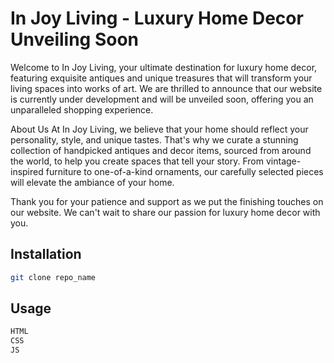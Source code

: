 # In Joy Living - Luxury Home Decor Unveiling Soon
Welcome to In Joy Living, your ultimate destination for luxury home decor, featuring exquisite antiques and unique treasures that will transform your living spaces into works of art. We are thrilled to announce that our website is currently under development and will be unveiled soon, offering you an unparalleled shopping experience.

About Us
At In Joy Living, we believe that your home should reflect your personality, style, and unique tastes. That's why we curate a stunning collection of handpicked antiques and decor items, sourced from around the world, to help you create spaces that tell your story. From vintage-inspired furniture to one-of-a-kind ornaments, our carefully selected pieces will elevate the ambiance of your home.


Thank you for your patience and support as we put the finishing touches on our website. We can't wait to share our passion for luxury home decor with you.



## Installation



```bash
git clone repo_name
```

## Usage

```python
HTML
CSS
JS


```
